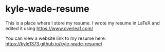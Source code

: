 # kyle-wade-resume
This is a place where I store my resume. I wrote my resume in LaTeX and edited it using https://www.overleaf.com/

You can view a website link to my resume here: https://kyle1373.github.io/kyle-wade-resume/
